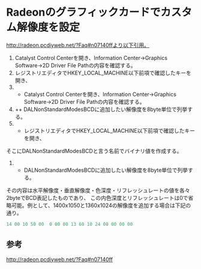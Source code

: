 ﻿# Radeonのグラフィックカードでカスタム解像度を設定

http://radeon.pcdiyweb.net/?Faq#n07140ffより以下引用。

1. Catalyst Control Centerを開き、Information Center→Graphics Software→2D Driver File Pathの内容を確認する。
2. レジストリエディタでHKEY_LOCAL_MACHINE以下前項で確認したキーを開き、 
3. + Catalyst Control Centerを開き、Information  Center→Graphics Software→2D Driver File Pathの内容を確認する。 
4. ++ DALNonStandardModesBCDに追加したい解像度を8byte単位で列挙する。
5. + レジストリエディタでHKEY_LOCAL_MACHINE以下前項で確認したキーを開き、

そこにDALNonStandardModesBCDと言う名前でバイナリ値を作成する。

1. + DALNonStandardModesBCDに追加したい解像度を8byte単位で列挙する。

その内容は水平解像度・垂直解像度・色深度・リフレッシュレートの値を各々2byteでBCD表記したものであり、
この内色深度とリフレッシュレートは0で省略可能。例として、1400x1050と1360x1024の解像度を追加する場合は下記の通り。 

```powershell
14 00 10 50 00  0 00 00 13 60 10 24 00 00 00 00
```

## 参考
http://radeon.pcdiyweb.net/?Faq#n07140ff
